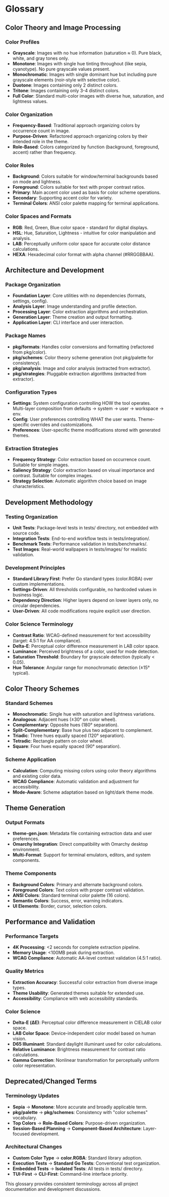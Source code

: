 # Glossary

## Color Theory and Image Processing

### Color Profiles
- **Grayscale**: Images with no hue information (saturation ≈ 0). Pure black, white, and gray tones only.
- **Monotone**: Images with single hue tinting throughout (like sepia, cyanotype). No pure grayscale values present.
- **Monochromatic**: Images with single dominant hue but including pure grayscale elements (noir-style with selective color).
- **Duotone**: Images containing only 2 distinct colors.
- **Tritone**: Images containing only 3-4 distinct colors.
- **Full Color**: Standard multi-color images with diverse hue, saturation, and lightness values.

### Color Organization
- **Frequency-Based**: Traditional approach organizing colors by occurrence count in image.
- **Purpose-Driven**: Refactored approach organizing colors by their intended role in the theme.
- **Role-Based**: Colors categorized by function (background, foreground, accent) rather than frequency.

### Color Roles
- **Background**: Colors suitable for window/terminal backgrounds based on mode and lightness.
- **Foreground**: Colors suitable for text with proper contrast ratios.
- **Primary**: Main accent color used as basis for color scheme operations.
- **Secondary**: Supporting accent color for variety.
- **Terminal Colors**: ANSI color palette mapping for terminal applications.

### Color Spaces and Formats
- **RGB**: Red, Green, Blue color space - standard for digital displays.
- **HSL**: Hue, Saturation, Lightness - intuitive for color manipulation and analysis.
- **LAB**: Perceptually uniform color space for accurate color distance calculations.
- **HEXA**: Hexadecimal color format with alpha channel (#RRGGBBAA).

## Architecture and Development

### Package Organization
- **Foundation Layer**: Core utilities with no dependencies (formats, settings, config).
- **Analysis Layer**: Image understanding and profile detection.
- **Processing Layer**: Color extraction algorithms and orchestration.
- **Generation Layer**: Theme creation and output formatting.
- **Application Layer**: CLI interface and user interaction.

### Package Names
- **pkg/formats**: Handles color conversions and formatting (refactored from pkg/color).
- **pkg/schemes**: Color theory scheme generation (not pkg/palette for consistency).
- **pkg/analysis**: Image and color analysis (extracted from extractor).
- **pkg/strategies**: Pluggable extraction algorithms (extracted from extractor).

### Configuration Types
- **Settings**: System configuration controlling HOW the tool operates. Multi-layer composition from defaults → system → user → workspace → env.
- **Config**: User preferences controlling WHAT the user wants. Theme-specific overrides and customizations.
- **Preferences**: User-specific theme modifications stored with generated themes.

### Extraction Strategies
- **Frequency Strategy**: Color extraction based on occurrence count. Suitable for simple images.
- **Saliency Strategy**: Color extraction based on visual importance and contrast. Suitable for complex images.
- **Strategy Selection**: Automatic algorithm choice based on image characteristics.

## Development Methodology

### Testing Organization
- **Unit Tests**: Package-level tests in tests/ directory, not embedded with source code.
- **Integration Tests**: End-to-end workflow tests in tests/integration/.
- **Benchmark Tests**: Performance validation in tests/benchmarks/.
- **Test Images**: Real-world wallpapers in tests/images/ for realistic validation.

### Development Principles
- **Standard Library First**: Prefer Go standard types (color.RGBA) over custom implementations.
- **Settings-Driven**: All thresholds configurable, no hardcoded values in business logic.
- **Dependency Direction**: Higher layers depend on lower layers only, no circular dependencies.
- **User-Driven**: All code modifications require explicit user direction.

### Color Science Terminology
- **Contrast Ratio**: WCAG-defined measurement for text accessibility (target: 4.5:1 for AA compliance).
- **Delta-E**: Perceptual color difference measurement in LAB color space.
- **Luminance**: Perceived brightness of a color, used for mode detection.
- **Saturation Threshold**: Boundary for grayscale detection (typically < 0.05).
- **Hue Tolerance**: Angular range for monochromatic detection (±15° typical).

## Color Theory Schemes

### Standard Schemes
- **Monochromatic**: Single hue with saturation and lightness variations.
- **Analogous**: Adjacent hues (±30° on color wheel).
- **Complementary**: Opposite hues (180° separation).
- **Split-Complementary**: Base hue plus two adjacent to complement.
- **Triadic**: Three hues equally spaced (120° separation).
- **Tetradic**: Rectangle pattern on color wheel.
- **Square**: Four hues equally spaced (90° separation).

### Scheme Application
- **Calculation**: Computing missing colors using color theory algorithms and existing color data.
- **WCAG Compliance**: Automatic validation and adjustment for accessibility.
- **Mode-Aware**: Scheme adaptation based on light/dark theme mode.

## Theme Generation

### Output Formats
- **theme-gen.json**: Metadata file containing extraction data and user preferences.
- **Omarchy Integration**: Direct compatibility with Omarchy desktop environment.
- **Multi-Format**: Support for terminal emulators, editors, and system components.

### Theme Components
- **Background Colors**: Primary and alternate background colors.
- **Foreground Colors**: Text colors with proper contrast validation.
- **ANSI Colors**: Standard terminal color palette (16 colors).
- **Semantic Colors**: Success, error, warning indicators.
- **UI Elements**: Border, cursor, selection colors.

## Performance and Validation

### Performance Targets
- **4K Processing**: <2 seconds for complete extraction pipeline.
- **Memory Usage**: <100MB peak during extraction.
- **WCAG Compliance**: Automatic AA-level contrast validation (4.5:1 ratio).

### Quality Metrics
- **Extraction Accuracy**: Successful color extraction from diverse image types.
- **Theme Usability**: Generated themes suitable for extended use.
- **Accessibility**: Compliance with web accessibility standards.

### Color Science
- **Delta-E (ΔE)**: Perceptual color difference measurement in CIELAB color space.
- **LAB Color Space**: Device-independent color model based on human vision.
- **D65 Illuminant**: Standard daylight illuminant used for color calculations.
- **Relative Luminance**: Brightness measurement for contrast ratio calculations.
- **Gamma Correction**: Nonlinear transformation for perceptually uniform color representation.

## Deprecated/Changed Terms

### Terminology Updates
- **Sepia** → **Monotone**: More accurate and broadly applicable term.
- **pkg/palette** → **pkg/schemes**: Consistency with "color schemes" vocabulary.
- **Top Colors** → **Role-Based Colors**: Purpose-driven organization.
- **Session-Based Planning** → **Component-Based Architecture**: Layer-focused development.

### Architectural Changes
- **Custom Color Type** → **color.RGBA**: Standard library adoption.
- **Execution Tests** → **Standard Go Tests**: Conventional test organization.
- **Embedded Tests** → **Isolated Tests**: All tests in tests/ directory.
- **TUI-First** → **CLI-First**: Command-line interface priority.

This glossary provides consistent terminology across all project documentation and development discussions.